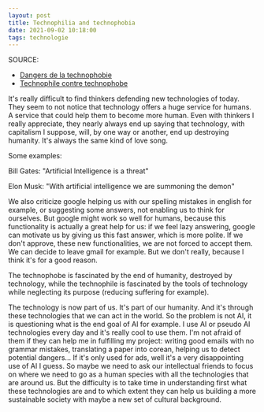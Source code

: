 ```yaml
---
layout: post
title: Technophilia and technophobia
date: 2021-09-02 10:18:00
tags: technologie
---
```


SOURCE: 
- [Dangers de la technophobie](https://www.youtube.com/watch?v=AUxvauMIZzQ)
- [Technophile contre technophobe](https://www.latribune.fr/opinions/tribunes/20140610trib000836155/technophiles-contre-technophobes-biophiles-contre-biophobes-un-essai-de-definition.html)

It's really difficult to find thinkers defending new technologies of today. They seem to not notice that technology offers a huge service for humans. A service that could help them to become more human. Even with thinkers I really appreciate, they nearly always end up saying that technology, with capitalism I suppose, will, by one way or another, end up destroying humanity. It's always the same kind of love song.

Some examples:

Bill Gates: "Artificial Intelligence is a threat"

Elon Musk: "With artificial intelligence we are summoning the demon"

We also criticize google helping us with our spelling mistakes in english for example, or suggesting some answers, not enabling us to think for ourselves. But google might work so well for humans, because this functionality is actually a great help for us: if we feel lazy answering, google can motivate us by giving us this fast answer, which is more polite. If we don't approve, these new functionalities, we are not forced to accept them. We can decide to leave gmail for example. But we don't really, because I think it's for a good reason.

The technophobe is fascinated by the end of humanity, destroyed by technology, while the technophile is fascinated by the tools of technology while neglecting its purpose (reducing suffering for example).

The technology is now part of us. It's part of our humanity. And it's through these technologies that we can act in the world. So the problem is not AI, it is questioning what is the end goal of AI for example. I use AI or pseudo AI technologies every day and it's really cool to use them. I'm not afraid of them if they can help me in fulfilling my project: writing good emails with no grammar mistakes, translating a paper into corean, helping us to detect potential dangers... If it's only used for ads, well it's a very disappointing use of AI I guess. So maybe we need to ask our intellectual friends to focus on where we need to go as a human species with all the technologies that are around us. But the difficulty is to take time in understanding first what these technologies are and to which extent they can help us building a more sustainable society with maybe a new set of cultural background.